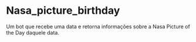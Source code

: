 # Nasa_picture_birthday
Um bot que recebe uma data e retorna informações sobre a Nasa Picture of the Day daquele data.
